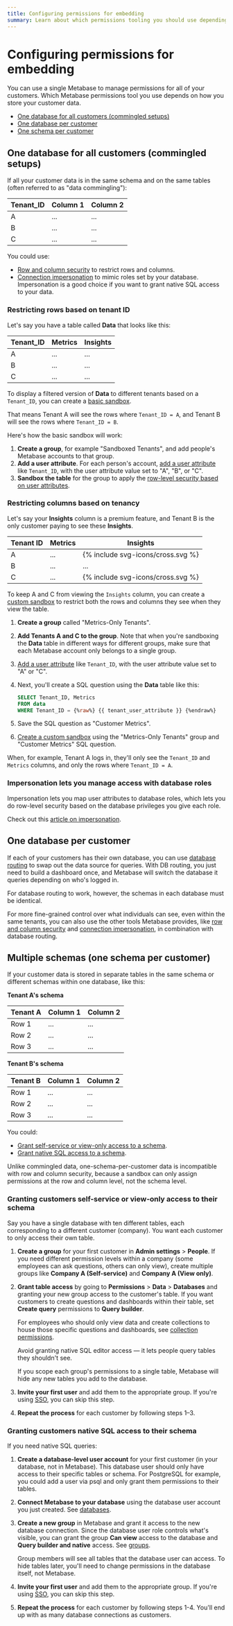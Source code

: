```yaml
---
title: Configuring permissions for embedding
summary: Learn about which permissions tooling you should use depending on whether your customer data is in one database or split across multiple databases.
---
```


# Configuring permissions for embedding

You can use a single Metabase to manage permissions for all of your customers. Which Metabase permissions tool you use depends on how you store your customer data.

- [One database for all customers (commingled setups)](#one-database-for-all-customers-commingled-setups)
- [One database per customer](#one-database-per-customer)
- [One schema per customer](#multiple-schemas-one-schema-per-customer)

## One database for all customers (commingled setups)

If all your customer data is in the same schema and on the same tables (often referred to as "data commingling"):

| Tenant_ID | Column 1 | Column 2 |
| --------- | -------- | -------- |
| A         | ...      | ...      |
| B         | ...      | ...      |
| C         | ...      | ...      |

You could use:

- [Row and column security](./row-and-column-security.md) to restrict rows and columns.
- [Connection impersonation](./impersonation.md) to mimic roles set by your database. Impersonation is a good choice if you want to grant native SQL access to your data.

### Restricting rows based on tenant ID

Let's say you have a table called **Data** that looks like this:

| Tenant_ID | Metrics | Insights |
| --------- | ------- | -------- |
| A         | ...     | ...      |
| B         | ...     | ...      |
| C         | ...     | ...      |

To display a filtered version of **Data** to different tenants based on a `Tenant_ID`, you can create a [basic sandbox](./row-and-column-security.md#types-of-row-and-column-security).

That means Tenant A will see the rows where `Tenant_ID = A`, and Tenant B will see the rows where `Tenant_ID = B`.

Here's how the basic sandbox will work:

1. **Create a group**, for example "Sandboxed Tenants", and add people's Metabase accounts to that group.
2. **Add a user attribute**. For each person's account, [add a user attribute](../people-and-groups/managing.md#adding-a-user-attribute) like `Tenant_ID`, with the user attribute value set to "A", "B", or "C".
3. **Sandbox the table** for the group to apply the [row-level security based on user attributes](./row-and-column-security.md#types-of-row-and-column-security).

### Restricting columns based on tenancy

Let's say your **Insights** column is a premium feature, and Tenant B is the only customer paying to see these **Insights**.

| Tenant ID | Metrics | Insights                          |
| --------- | ------- | --------------------------------- |
| A         | ...     | {% include svg-icons/cross.svg %} |
| B         | ...     | ...                               |
| C         | ...     | {% include svg-icons/cross.svg %} |

To keep A and C from viewing the `Insights` column, you can create a [custom sandbox](./row-and-column-security.md#types-of-row-and-column-security) to restrict both the rows and columns they see when they view the table.

1. **Create a group** called "Metrics-Only Tenants".
2. **Add Tenants A and C to the group**. Note that when you're sandboxing the **Data** table in different ways for different groups, make sure that each Metabase account only belongs to a single group.
3. [Add a user attribute](../people-and-groups/managing.md#adding-a-user-attribute) like `Tenant_ID`, with the user attribute value set to "A" or "C".
4. Next, you'll create a SQL question using the **Data** table like this:

   ```sql
   SELECT Tenant_ID, Metrics
   FROM data
   WHERE Tenant_ID = {%raw%} {{ tenant_user_attribute }} {%endraw%}
   ```

5. Save the SQL question as "Customer Metrics".
6. [Create a custom sandbox](./row-and-column-security.md#types-of-row-and-column-security) using the "Metrics-Only Tenants" group and "Customer Metrics" SQL question.

When, for example, Tenant A logs in, they'll only see the `Tenant_ID` and `Metrics` columns, and only the rows where `Tenant_ID = A`.

### Impersonation lets you manage access with database roles

Impersonation lets you map user attributes to database roles, which lets you do row-level security based on the database privileges you give each role.

Check out this [article on impersonation](https://www.metabase.com/learn/metabase-basics/administration/permissions/impersonation).

## One database per customer

If each of your customers has their own database, you can use [database routing](./database-routing.md) to swap out the data source for queries. With DB routing, you just need to build a dashboard once, and Metabase will switch the database it queries depending on who's logged in.

For database routing to work, however, the schemas in each database must be identical.

For more fine-grained control over what individuals can see, even within the same tenants, you can also use the other tools Metabase provides, like [row and column security](./row-and-column-security.md) and [connection impersonation](./impersonation.md), in combination with database routing.

## Multiple schemas (one schema per customer)

If your customer data is stored in separate tables in the same schema or different schemas within one database, like this:

**Tenant A's schema**

| Tenant A | Column 1 | Column 2 |
| -------- | -------- | -------- |
| Row 1    | ...      | ...      |
| Row 2    | ...      | ...      |
| Row 3    | ...      | ...      |

**Tenant B's schema**

| Tenant B | Column 1 | Column 2 |
| -------- | -------- | -------- |
| Row 1    | ...      | ...      |
| Row 2    | ...      | ...      |
| Row 3    | ...      | ...      |

You could:

- [Grant self-service or view-only access to a schema](#granting-customers-self-service-or-view-only-access-to-their-schema).
- [Grant native SQL access to a schema](#granting-customers-native-sql-access-to-their-schema).

Unlike commingled data, one-schema-per-customer data is incompatible with row and column security, because a sandbox can only assign permissions at the row and column level, not the schema level.

### Granting customers self-service or view-only access to their schema

Say you have a single database with ten different tables, each corresponding to a different customer (company). You want each customer to only access their own table.

1. **Create a group** for your first customer in **Admin settings** > **People**. If you need different permission levels within a company (some employees can ask questions, others can only view), create multiple groups like **Company A (Self-service)** and **Company A (View only)**.

2. **Grant table access** by going to **Permissions** > **Data** > **Databases** and granting your new group access to the customer's table. If you want customers to create questions and dashboards within their table, set **Create query** permissions to **Query builder**.

   For employees who should only view data and create collections to house those specific questions and dashboards, see [collection permissions](./collections.md).

   Avoid granting native SQL editor access — it lets people query tables they shouldn't see.

   If you scope each group's permissions to a single table, Metabase will hide any new tables you add to the database.

3. **Invite your first user** and add them to the appropriate group. If you're using [SSO](../people-and-groups/google-sign-in.md), you can skip this step.

4. **Repeat the process** for each customer by following steps 1–3.

### Granting customers native SQL access to their schema

If you need native SQL queries:

1. **Create a database-level user account** for your first customer (in your database, not in Metabase). This database user should only have access to their specific tables or schema. For PostgreSQL for example, you could add a user via psql and only grant them permissions to their tables.

2. **Connect Metabase to your database** using the database user account you just created. See [databases](../databases/connecting.md).

3. **Create a new group** in Metabase and grant it access to the new database connection. Since the database user role controls what's visible, you can grant the group **Can view** access to the database and **Query builder and native** access. See [groups](../people-and-groups/managing.md#groups).

   Group members will see all tables that the database user can access. To hide tables later, you'll need to change permissions in the database itself, not Metabase.

4. **Invite your first user** and add them to the appropriate group. If you're using [SSO](../people-and-groups/google-sign-in.md), you can skip this step.

5. **Repeat the process** for each customer by following steps 1-4. You'll end up with as many database connections as customers.
